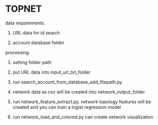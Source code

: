 # TOPNET
data requirements:

 1. URL data for id search
 
 2. account database folder

processing:

 1. setting folder path
 
 2. put URL data into input_url_txt_folder
 
 3. run search_account_from_database_add_filepath.py
 
 4. network data as csv will be created into network_output_folder
 
 5. run network_feature_extract.py, network topology features will be created and you can train a logist regression model
 
 6. run network_load_and_colored.py can create network visualization

